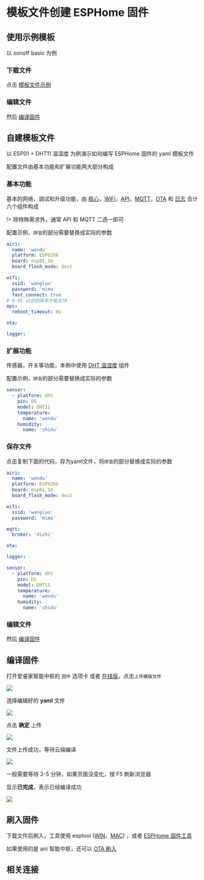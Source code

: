 # 模板文件创建 ESPHome 固件



## 使用示例模板

以 sonoff basic 为例

### 下载文件 

点击 [模板文件示例](https://gitee.com/airijia/esphome-config)



### 编辑文件



然后 [编译固件](#编译固件)




## 自建模板文件


以 ESP01 + DHT11 温湿度 为例演示如何编写 ESPHome 固件的 yaml 模板文件

配置文件由基本功能和扩展功能两大部分构成


### 基本功能




基本的网络，调试和升级功能，由 [核心](esphome/components/esphome)，[WiFi](esphome/components/wifi)，[API](esphome/components/api)，[MQTT](esphome/components/mqtt)，[OTA](esphome/components/ota) 和 [日志](esphome/components/logger) 合计六个组件构成


!> 除特殊需求外，通常 API 和 MQTT 二选一即可


配置示例，`拼音`的部分需要替换成实际的参数

```yaml
airi:
  name: 'wendu'
  platform: ESP8266
  board: esp01_1m
  board_flash_mode: dout

wifi:
  ssid: 'wangluo'
  password: 'mima'
  fast_connect: true
# 0.85 以后的版本才能支持
api:
  reboot_timeout: 0s

ota:

logger:
```

### 扩展功能

传感器，开关等功能，本例中使用 [DHT 温湿度](esphome/components/sensor/dht) 组件

配置示例，`拼音`的部分需要替换成实际的参数

```yaml
sensor:
  - platform: dht
    pin: D5
    model: DHT11
    temperature:
      name: 'wendu'
    humidity:
      name: 'shidu'
```

### 保存文件

点击复制下面的代码，存为yaml文件，将`拼音`的部分替换成实际的参数

```yaml
airi:
  name: 'wendu'
  platform: ESP8266
  board: esp01_1m
  board_flash_mode: dout

wifi:
  ssid: 'wangluo'
  password: 'mima'

mqtt:
  broker: 'dizhi'

ota:

logger:

sensor:
  - platform: dht
    pin: D5
    model: DHT11
    temperature:
      name: 'wendu'
    humidity:
      name: 'shidu'

```

### 编辑文件


然后 [编译固件](#编译固件)


## 编译固件



打开爱睿家智能中枢的 `固件` 选项卡 或者 [在线版](http://airijia.com/ctl/firmware/list)，点击`上传模板文件`


![](http://pic.airijia.com/doc/20181126195516.png)


选择编辑好的 **yaml** 文件

![](http://pic.airijia.com/doc/20181126195618.png)


点击 **确定** 上传

![](http://pic.airijia.com/doc/20181126195811.png)


文件上传成功，等待云端编译

![](https://ws1.sinaimg.cn/large/007fN5Xegy1fww4awjtgpj311r0grdgu.jpg)



一般需要等待 2-5 分钟，如果页面没变化，按 F5 刷新浏览器

显示**已完成**，表示已经编译成功

![](https://ws1.sinaimg.cn/large/007fN5Xegy1fww4eac4ntj30w90dk3z4.jpg)



## 刷入固件


下载文件后刷入，工具使用 esptool ([WIN](diy/esptool)，[MAC](diy/esptool_mac)) ，或者 [ESPHome 固件工具](diy/flasher)



如果使用的是 airi 智能中枢，还可以 [OTA 刷入](esphome/guides/ota)




## 相关连接


